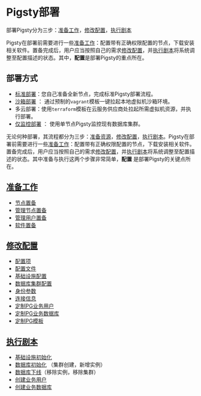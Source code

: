 # Pigsty部署

部署Pigsty分为三步：[准备工作](d-prepare.md)，[修改配置](v-config.md)，[执行剧本](p-playbook)

Pigsty在部署前需要进行一些[准备工作](d-prepare.md)：配置带有正确权限配置的节点，下载安装相关软件。置备完成后，用户应当按照自己的需求[修改配置](v-config.md)，并[执行剧本](#p-playbook)将系统调整至配置描述的状态。其中，**配置**是部署Pigsty的重点所在。

## 部署方式

* [标准部署](d-deploy.md)：您自己准备全新节点，完成标准Pigsty部署流程。
* [沙箱部署](d-sandbox.md.md) ： 通过预制的`vagrant`模板一键拉起本地虚拟机沙箱环境。
* 多云部署：使用`terraform`模板在云服务供应商处拉起所需虚拟机资源，并执行部署。
* [仅监控部署](d-monly) ： 使用单节点Pigsty监控现有数据库集群。

无论何种部署，其流程都分为三步：[准备资源](d-prepare.md)，[修改配置](v-config.md)，[执行剧本](p-playbook.md)。Pigsty在部署前需要进行一些[准备工作](d-prepare.md)：配置带有正确权限配置的节点，下载安装相关软件。置备完成后，用户应当按照自己的需求[修改配置](v-config.md)，并[执行剧本](p-playbook.md)将系统调整至配置描述的状态。其中准备与执行这两个步骤非常简单，**配置** 是部署Pigsty的关键点所在。

## [准备工作](d-prepare.md)

- [节点置备](d-prepare.md#节点置备)
- [管理节点置备](d-prepare.md#管理节点置备)
- [管理用户置备](d-prepare.md#管理用户置备)
- [软件置备](d-prepare.md#软件置备)


## [修改配置](v-config.md)

- [配置项](v-config.md#配置项)
- [配置文件](v-config.md#配置文件)
- [基础设施配置](v-config.md#基础设施配置)
- [数据库集群配置](v-config.md#数据库集群配置)
- [身份参数](v-config.md#身份参数)
- [连接信息](v-config.md#连接信息)
- [定制PG业务用户](c-pgdbuser.md#用户)
- [定制PG业务数据库](c-pgdbuser.md#用户)
- [定制PG模板](v-pgsql-customize.md)


## [执行剧本](p-playbook.md)

* [基础设施初始化](p-infra.md)
* [数据库初始化](p-pgsql.md) （集群创建，新增实例）
* [数据库下线](p-pgsql-remove.md)（移除实例，移除集群）
* [创建业务用户](p-pgsql-createuser.md)
* [创建业务数据库](p-pgsql-createdb.md)







